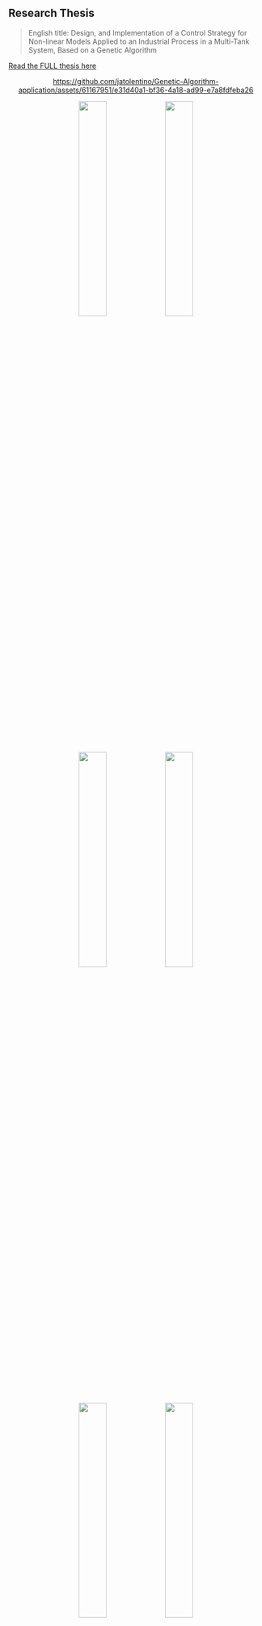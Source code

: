 ## Research Thesis

> English title: Design, and Implementation of a Control Strategy for Non-linear Models Applied to an Industrial Process in a Multi-Tank System, Based on a Genetic Algorithm

[Read the FULL thesis here](https://jatolentino.github.io/BSc-Thesis/)

<div align='center'>


https://github.com/jatolentino/Genetic-Algorithm-application/assets/61167951/e31d40a1-bf36-4a18-ad99-e7a8fdfeba26

</div>



<div >

<div align='center'>
    <img src="Thesis_results\readme\images\1.jpg" width="33%" />
    <img src="Thesis_results\readme\images\2.jpg" width="33%" />
    <img src="Thesis_results\readme\images\3.jpg" width="33%" />
    <img src="Thesis_results\readme\images\4.jpg" width="33%" />
    <img src="Thesis_results\readme\images\5.jpg" width="33%" />
    <img src="Thesis_results\readme\images\6.jpg" width="33%" />
    <img src="Thesis_results\readme\images\7.jpg" width="33%" />
    <img src="Thesis_results\readme\images\8.jpg" width="33%" />
    <img src="Thesis_results\readme\images\9.jpg" width="33%" />
    <img src="Thesis_results\readme\images\10.jpg" width="33%" />
    <img src="Thesis_results\readme\images\11.jpg" width="33%" />
    <img src="Thesis_results\readme\images\12.jpg" width="33%" />W
    <img src="Thesis_results\readme\images\13.jpg" width="33%" />
    <img src="Thesis_results\readme\images\14.jpg" width="33%" />
    <img src="Thesis_results\readme\images\15.jpg" width="33%" />
    <img src="Thesis_results\readme\images\16.jpg" width="33%" />
</div>
  


![image](https://github.com/jatolentino/BSc-Thesis/blob/main/Thesis_results/readme/page_241.jpg)
![image](https://github.com/jatolentino/BSc-Thesis/blob/main/Thesis_results/readme/page_242.jpg)
![image](https://github.com/jatolentino/BSc-Thesis/blob/main/Thesis_results/readme/page_243.jpg)
![image](https://github.com/jatolentino/BSc-Thesis/blob/main/Thesis_results/readme/page_244.jpg)
![image](https://github.com/jatolentino/BSc-Thesis/blob/main/Thesis_results/readme/page_245.jpg)
![image](https://github.com/jatolentino/BSc-Thesis/blob/main/Thesis_results/readme/page_246.jpg)
![image](https://github.com/jatolentino/BSc-Thesis/blob/main/Thesis_results/readme/page_247.jpg)
![image](https://github.com/jatolentino/BSc-Thesis/blob/main/Thesis_results/readme/page_248.jpg)
![image](https://github.com/jatolentino/BSc-Thesis/blob/main/Thesis_results/readme/page_249.jpg)
![image](https://github.com/jatolentino/BSc-Thesis/blob/main/Thesis_results/readme/page_250.jpg)
![image](https://github.com/jatolentino/BSc-Thesis/blob/main/Thesis_results/readme/page_251.jpg)
![image](https://github.com/jatolentino/BSc-Thesis/blob/main/Thesis_results/readme/page_252.jpg)
![image](https://github.com/jatolentino/BSc-Thesis/blob/main/Thesis_results/readme/page_253.jpg)
![image](https://github.com/jatolentino/BSc-Thesis/blob/main/Thesis_results/readme/page_254.jpg)
![image](https://github.com/jatolentino/BSc-Thesis/blob/main/Thesis_results/readme/page_255.jpg)

</div>


## BibTeX

Cite this work as:
```
@misc{thesis2019,
      title={Diseño e implementación de una estrategia de control para un modelo no lineal aplicado a un sistema multitanques en procesos industriales, basado en algoritmos genéticos}, 
      author={Tolentino Veliz, Jose Antonio},
      publisher={Universidad Nacional de Ingeniería},
      year={2019},
      pages={1-336}
}
```
